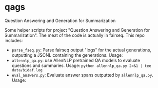 # qags
Question Answering and Generation for Summarization

Some helper scripts for project "Question Answering and Generation for Summarization".
The meat of the code is actually in fairseq.
This repo includes:
- `parse_fseq.py`: Parse fairseq output "logs" for the actual generations, outputting a JSONL containing the generations. Usage: 
- `allennlp_qa.py`: use AllenNLP pretrained QA models to evaluate questions and summaries. Usage: `python allennlp_qa.py 2>&1 | tee data/bidaf.log`
- `eval_answers.py`: Evaluate answer spans outputted by `allennlp_qa.py`. Usage: 
